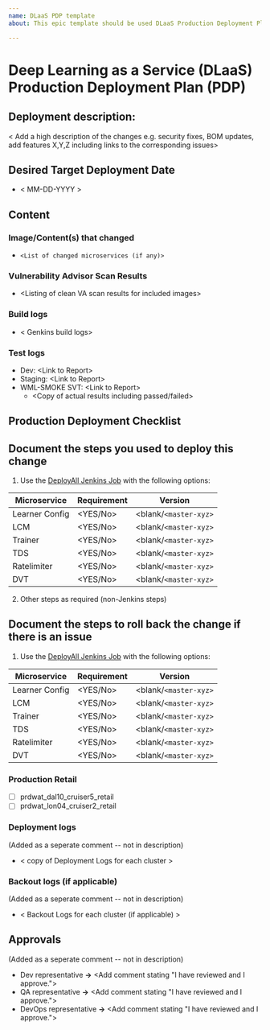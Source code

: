 ```yaml
---
name: DLaaS PDP template
about: This epic template should be used DLaaS Production Deployment Plan (PDP)

---
```

# Deep Learning as a Service (DLaaS) Production Deployment Plan (PDP)

## Deployment description:
< Add a high description of the changes e.g. security fixes, BOM updates, add features X,Y,Z including links to the corresponding issues>

## Desired Target Deployment Date
- < MM-DD-YYYY >

## Content 
### Image/Content(s) that changed
- `<List of changed microservices (if any)>`

### Vulnerability Advisor Scan Results
- <Listing of clean VA scan results for included images\>

### Build logs
- < Genkins build logs>

### Test logs
- Dev: <Link to Report\>
- Staging: <Link to Report\>
- WML-SMOKE SVT: <Link to Report\>
  - <Copy of actual results including passed/failed\>

## Production Deployment Checklist

## Document the steps you used to deploy this change
1. Use the [DeployAll Jenkins Job](https://watson-tron-jenkins.swg-devops.com/job/dlaas-retail/job/deployAll/job/deploy/) with the following options:

| Microservice   | Requirement | Version       |
| -------------- | ----------- | ------------- |
| Learner Config | <YES/No>    | <blank/`<master-xyz>` |
| LCM            | <YES/No>    | <blank/`<master-xyz>` |
| Trainer        | <YES/No>    | <blank/`<master-xyz>` |
| TDS            | <YES/No>    | <blank/`<master-xyz>` |
| Ratelimiter    | <YES/No>    | <blank/`<master-xyz>` |
| DVT            | <YES/No>    | <blank/`<master-xyz>` |

2. Other steps as required (non-Jenkins steps)

## Document the steps to roll back the change if there is an issue
1. Use the [DeployAll Jenkins Job](https://watson-tron-jenkins.swg-devops.com/job/dlaas-retail/job/deployAll/job/deploy/) with the following options:

| Microservice   | Requirement | Version       |
| -------------- | ----------- | ------------- |
| Learner Config | <YES/No>    | <blank/`<master-xyz>` |
| LCM            | <YES/No>    | <blank/`<master-xyz>` |
| Trainer        | <YES/No>    | <blank/`<master-xyz>` |
| TDS            | <YES/No>    | <blank/`<master-xyz>` |
| Ratelimiter    | <YES/No>    | <blank/`<master-xyz>` |
| DVT            | <YES/No>    | <blank/`<master-xyz>` |

### Production Retail
- [ ] prdwat_dal10_cruiser5_retail 
- [ ] prdwat_lon04_cruiser2_retail

### Deployment logs 
(Added as a seperate comment -- not in description)
- < copy of Deployment Logs for each cluster > 

### Backout logs (if applicable) 
(Added as a seperate comment -- not in description)
- < Backout Logs for each cluster (if applicable) > 

## Approvals
(Added as a seperate comment -- not in description)
- Dev representative **->** <Add comment stating "I have reviewed and I approve.">
- QA representative **->** <Add comment stating "I have reviewed and I approve.">
- DevOps representative **->** <Add comment stating "I have reviewed and I approve.">
